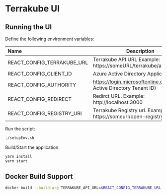 # Terrakube UI

## Running the UI

Define the following environment variables:

|Name                         | Description                                                          |
|:----------------------------|----------------------------------------------------------------------|
|REACT_CONFIG_TERRAKUBE_URL   | Terrakube API URL Example: https://someURL/terrakube/api/v1/         | 
|REACT_CONFIG_CLIENT_ID       | Azure Active Directory Application Id                                |
|REACT_CONFIG_AUTHORITY       | https://login.microsoftonline.com/(Azure Active Directory Tenant ID) |
|REACT_CONFIG_REDIRECT        | Redirct URL. Example: http://localhost:3000                          |
|REACT_CONFIG_REGISTRY_URI    | Terrakube Registry url. Example: https://someurl/open-registry/      |

Run the script:

```bash
./setupEnv.sh
```

Build/Start the application:

```bash
yarn install
yarn start
```

## Docker Build Support

```bash
docker build --build-arg TERRAKUBE_API_URL=$REACT_CONFIG_TERRAKUBE_URL --build-arg CLIENT_ID=$REACT_CONFIG_CLIENT_ID --build-arg AUTHORITY=$REACT_CONFIG_AUTHORITY --build-arg REDIRECT_URI=$REACT_CONFIG_REDIRECT -t terrakube/ui:latest  .
```
